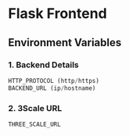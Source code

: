 # Flask Frontend

## Environment Variables
### 1. Backend Details
```python
HTTP_PROTOCOL (http/https)
BACKEND_URL (ip/hostname)
```
### 2. 3Scale URL
```python
THREE_SCALE_URL
```